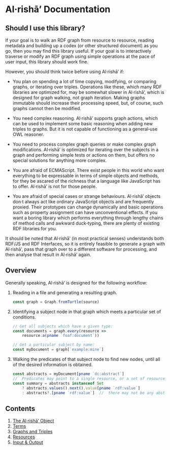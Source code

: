#  Al·rishāʼ Documentation

##  Should I use this library?

If your goal is to walk an RDF graph from resource to resource, reading metadata and building up a codex (or other structured document) as you go, then you may find this library useful.
If your goal is to interactively traverse or modify an RDF graph using simple operations at the pace of user input, this library should work fine.

However, you should think twice before using Al·rishāʼ if:

 +  You plan on spending a lot of time copying, modifying, or comparing graphs, or iterating over triples.
    Operations like these, which many RDF libraries are optimized for, may be somewhat slower in Al·rishāʼ, which is designed for graph walking, not graph iteration.
    Making graphs immutable should increase their processing speed, but, of course, such graphs cannot then be modified.

 +  You need complex reasoning.
    Al·rishāʼ supports graph actions, which can be used to implement some basic reasoning when adding new triples to graphs.
    But it is not capable of functioning as a general‐use OWL reasoner.

 +  You need to process complex graph queries or make complex graph modifications.
    Al·rishāʼ is optimized for iterating over the subjects in a graph and performing simple tests or actions on them, but offers no special solutions for anything more complex.

 +  You are afraid of ECMAScript.
    There exist people in this world who want everything to be expressable in terms of simple objects and methods, for they be ascared of the richness that a language like JavaScript has to offer.
    Al·rishāʼ is not for those people.

 +  You are afraid of special cases or strange behaviours.
    Al·rishāʼ objects don·t always act like ordinary JavaScript objects and are frequently proxied.
    Their prototypes can change dynamically and basic operations such as property assignment can have unconventional effects.
    If you want a boring library which performs everything through lengthy chains of method calls and awkward duck‐typing, there are plenty of existing RDF libraries for you.

It should be noted that Al·rishāʼ (in most practical senses) understands both RDF/JS and RDF Interfaces, so it is entirely feasible to generate a graph with Al·rishāʼ, pass that graph over to a different software for processing, and then analyse that result in Al·rishāʼ again.

##  Overview

Generally speaking, Al·rishāʼ is designed for the following workflow:

01. Reading in a file and generating a resulting graph.

    ```js
    const graph = Graph.fromTurtle(source)
    ```

02. Identifying a subject node in that graph which meets a particular set of conditions.

    ```js
    // Get all subjects which have a given type:
    const documents = graph.every(resource =>
    	resource.a(pname `foaf:document`))

    // Get a particular subject by name:
    const myDocument = graph[`example:mine`]
    ```

03. Walking the predicates of that subject node to find new nodes, until all of the desired information is obtained.

    ```js
    const abstracts = myDocument[pname `dc:abstract`]
    //  Predicates may point to a single resource, or a set of resources.
    const summary = abstracts instanceof Set
    	? abstracts.values().next().value[pname `rdf:value`]
    	: abstracts?.[pname `rdf:value`]  //  there may not be any abstracts
    ```

##  Contents

01. [The Al·rishāʼ Object](./Alrescha.md)
02. [Terms](./Terms.md)
03. [Graphs and Triples](./Graphs.md)
04. [Resources](./Resources.md)
05. [Input & Output](./IO.md)
